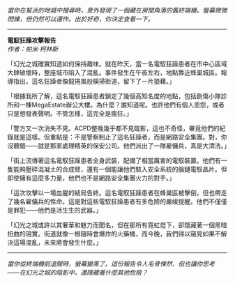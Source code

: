 _當你在幫派的地城中搜尋時，意外發現了一個藏在房間角落的舊終端機。螢幕微微閃爍，但仍然可以運作。出於好奇，你決定查看一下。_

---

**電馭狂躁攻擊報告**  
_作者：帕米·柯林斯_

「幻光之城確實知道如何保持趣味。就在昨天，當一名電馭狂躁患者在市中心區域大肆破壞時，整座城市陷入了混亂。事件發生在午夜左右，地點靠近蜂巢城區。報導指出，這名狂躁者像龍捲風般橫掃街道，留下了一片狼藉。」

「根據我所了解，這名電馭狂躁患者鎖定了幾個高知名度的地點，包括創傷小隊診所和一棟MegaEstate辦公大樓。為什麼？誰知道呢。也許他們有個人恩怨，或者只是想發表聲明。不管怎樣，這完全是瘋狂。」

「警方又一次消失不見。ACPD整晚幾乎都不見蹤影，這也不奇怪，畢竟他們的紀錄就是這樣。但重點是：不是警察制止了這名狂躁者，而是網路安全集團。對，你沒聽錯——就是那家處理精英的保安公司。他們派出了一隊雇傭兵，真是大清洗。」

「街上流傳著這名電馭狂躁患者全身武裝，配備了相當厲害的電馭裝置。他們有一隻能夠壓碎混凝土的合成臂，還有一個能讓他們駭入安全系統的腦鏈電馭晶片。但即使擁有這麼多力量，他們也不是網路安全集團火力的對手。」

「這次攻擊以一場血腥的結局告終。這名電馭狂躁患者在蜂巢區被擊倒，但也帶走了幾名雇傭兵的性命。這是對這些電馭狂躁患者有多危險的嚴峻提醒。他們不僅僅是罪犯——他們是活生生的武器。」

「幻光之城或許以其奢華和魅力而聞名，但在那所有霓虹燈下，卻隱藏著一個黑暗扭曲的現實。街道就像一根隨時會爆炸的火藥桶，而今晚，我們得以窺見如果不解決這場混亂，未來將會發生什麼。」

---

_當你從終端機前退開時，螢幕變黑了。這份報告令人毛骨悚然，但也讓你思考——在幻光之城的陰影中，還隱藏著什麼其他危險？_
